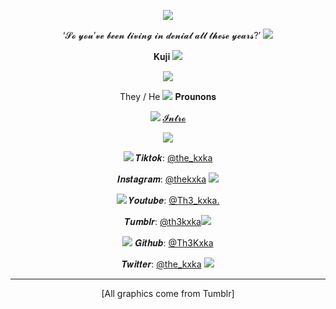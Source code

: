 <div align="center">

![](https://64.media.tumblr.com/56031743422ffe9562f9cf1126fd4230/dd6a39ccc33c5e1e-cd/s500x750/94a92b38ad365bda9f4b87ac3837a01335bd06cd.jpg)

‘𝓢𝓸 𝔂𝓸𝓾’𝓿𝓮 𝓫𝓮𝓮𝓷 𝓵𝓲𝓿𝓲𝓷𝓰 𝓲𝓷 𝓭𝓮𝓷𝓲𝓪𝓵 𝓪𝓵𝓵 𝓽𝓱𝓮𝓼𝓮 𝔂𝓮𝓪𝓻𝓼?’ 
![](https://64.media.tumblr.com/0eb81fa1cfd6ae1f82808abdfb6945b9/b446c5c66747859d-28/s75x75_c1/693a78a6763004186602ef491e6104795ac057a2.gifv)

𝐊𝐮𝐣𝐢 ![](https://64.media.tumblr.com/845e1b3fec1b08d6470842f26e0794ab/a53559b838a1040c-68/s75x75_c1/b46f37ab9d59f9707072472eeab6571bb3ef24df.gifv)

![](https://64.media.tumblr.com/778e5b094745cf1265f23d7bcfc7ef02/52f5c339d2beeef8-35/s250x400/74ddc1c5b802376577a3f7b03681ed88abf3ebab.gifv)

They / He ![](https://64.media.tumblr.com/4d58f9a093b2b0f08f227619de0291ca/a53559b838a1040c-a2/s75x75_c1/d20179ce0d513fdc71302afb8edbfe0ec267e5ec.gifv) 𝐏𝐫𝐨𝐮𝐧𝐨𝐧𝐬

![](https://64.media.tumblr.com/2520eae844a97c65a8efbed06aa2868d/a2ae450d1dcd6545-02/s75x75_c1/2e9b3ef4bd8dfce53b6c88476a727db2822894f4.gifv) [𝓘𝓷𝓽𝓻𝓸]([(https://kuji.straw.page)])


![](https://64.media.tumblr.com/7288c929848491a37af56f346c854981/53b28a880a29cd42-21/s250x400/ecdf9f9387e49301d1221e1d6e7afe3a99feae6d.gifv)

![](https://64.media.tumblr.com/c3df89918e64d7d4139b725620eaa7b9/0735995cb3f6e029-91/s75x75_c1/d7b4ffd55dad186ee310095b2f7c5897d360aebe.gifv) 𝑻𝒊𝒌𝒕𝒐𝒌: [@the_kxka](https://www.tiktok.com/@the_kxka?_t=8p6yGUxBZmz&_r=1)

𝑰𝒏𝒔𝒕𝒂𝒈𝒓𝒂𝒎: [@thekxka](https://www.instagram.com/thekxka?igsh=MXd4MGpoYWNzcnN6cw==) ![](https://64.media.tumblr.com/8ea969fd69a0bb1035e74218dd68cb3d/0735995cb3f6e029-00/s75x75_c1/2f75b8a1e314093079ff571eb900e7f1a437fd1f.gifv)

![](https://64.media.tumblr.com/c3df89918e64d7d4139b725620eaa7b9/0735995cb3f6e029-91/s75x75_c1/d7b4ffd55dad186ee310095b2f7c5897d360aebe.gifv) 𝒀𝒐𝒖𝒕𝒖𝒃𝒆: [@Th3_kxka.](https://www.youtube.com/@Th3_kxka.)

𝑻𝒖𝒎𝒃𝒍𝒓: [@th3kxka](https://www.tumblr.com/th3kxka)![](https://64.media.tumblr.com/8ea969fd69a0bb1035e74218dd68cb3d/0735995cb3f6e029-00/s75x75_c1/2f75b8a1e314093079ff571eb900e7f1a437fd1f.gifv) 

![](https://64.media.tumblr.com/c3df89918e64d7d4139b725620eaa7b9/0735995cb3f6e029-91/s75x75_c1/d7b4ffd55dad186ee310095b2f7c5897d360aebe.gifv) 𝑮𝒊𝒕𝒉𝒖𝒃: [@Th3Kxka](https://github.com/Th3Kxka)

𝑻𝒘𝒊𝒕𝒕𝒆𝒓: [@the_kxka](https://x.com/the_kxka) ![](https://64.media.tumblr.com/8ea969fd69a0bb1035e74218dd68cb3d/0735995cb3f6e029-00/s75x75_c1/2f75b8a1e314093079ff571eb900e7f1a437fd1f.gifv)

---

[All graphics come from Tumblr]
